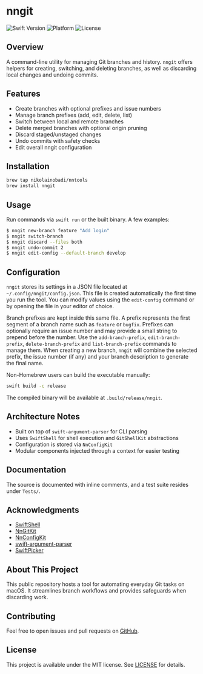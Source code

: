 # nngit

![Swift Version](https://badgen.net/badge/swift/6.0%2B/purple)
![Platform](https://img.shields.io/badge/platform-macOS%2014-blue)
![License](https://img.shields.io/badge/license-MIT-lightgrey)

## Overview
A command-line utility for managing Git branches and history. `nngit` offers helpers for creating, switching, and deleting branches, as well as discarding local changes and undoing commits.

## Features
- Create branches with optional prefixes and issue numbers
- Manage branch prefixes (add, edit, delete, list)
- Switch between local and remote branches
- Delete merged branches with optional origin pruning
- Discard staged/unstaged changes
- Undo commits with safety checks
- Edit overall nngit configuration

## Installation
```bash
brew tap nikolainobadi/nntools
brew install nngit
```

## Usage
Run commands via `swift run` or the built binary. A few examples:
```bash
$ nngit new-branch feature "Add login"
$ nngit switch-branch
$ nngit discard --files both
$ nngit undo-commit 2
$ nngit edit-config --default-branch develop
```

## Configuration
`nngit` stores its settings in a JSON file located at
`~/.config/nngit/config.json`.  This file is created automatically the first time
you run the tool.  You can modify values using the `edit-config` command or by
opening the file in your editor of choice.

Branch prefixes are kept inside this same file.  A prefix represents the first
segment of a branch name such as `feature` or `bugfix`.  Prefixes can optionally
require an issue number and may provide a small string to prepend before the
number.  Use the `add-branch-prefix`, `edit-branch-prefix`, `delete-branch-prefix`
and `list-branch-prefix` commands to manage them.  When creating a new branch,
`nngit` will combine the selected prefix, the issue number (if any) and your
branch description to generate the final name.

Non-Homebrew users can build the executable manually:

```bash
swift build -c release
```

The compiled binary will be available at `.build/release/nngit`.

## Architecture Notes
- Built on top of `swift-argument-parser` for CLI parsing
- Uses `SwiftShell` for shell execution and `GitShellKit` abstractions
- Configuration is stored via `NnConfigKit`
- Modular components injected through a context for easier testing

## Documentation
The source is documented with inline comments, and a test suite resides under `Tests/`.

## Acknowledgments
- [SwiftShell](https://github.com/kareman/SwiftShell)
- [NnGitKit](https://github.com/nikolainobadi/NnGitKit)
- [NnConfigKit](https://github.com/nikolainobadi/NnConfigKit)
- [swift-argument-parser](https://github.com/apple/swift-argument-parser)
- [SwiftPicker](https://github.com/nikolainobadi/SwiftPicker)

## About This Project
This public repository hosts a tool for automating everyday Git tasks on macOS. It streamlines branch workflows and provides safeguards when discarding work.

## Contributing
Feel free to open issues and pull requests on [GitHub](https://github.com/nikolainobadi/nngit).

## License
This project is available under the MIT license. See [LICENSE](LICENSE) for details.
